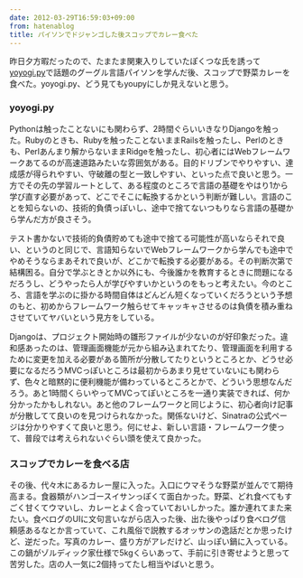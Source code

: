 ```yaml
---
date: 2012-03-29T16:59:03+09:00
from: hatenablog
title: パイソンでドジャンゴした後スコップでカレー食べた
---
```


<p>昨日夕方暇だったので、たまたま関東入りしていたぽくつな氏を誘って<a href="http://atnd.org/events/26327">yoyogi.py</a>で話題のグーグル言語パイソンを学んだ後、スコップで野菜カレーを食べた。yoyogi.py、どう見てもyoupyにしか見えないと思う。</p>

<div class="section">
    <h3>yoyogi.py</h3>
    <p>Pythonは触ったことないにも関わらず、2時間ぐらいいきなりDjangoを触った。Rubyのときも、Rubyを触ったことないままRailsを触ったし、Perlのときも、Perlあんまり解からないままRidgeを触ったし、初心者にはWebフレームワークあてるのが高速道路みたいな雰囲気がある。目的ドリブンでやりやすい、達成感が得られやすい、守破離の型と一致しやすい、といった点で良いと思う。一方でその先の学習ルートとして、ある程度のところで言語の基礎をやはり1から学び直す必要があって、どこでそこに転換するかという判断が難しい。言語のことを知らないの、技術的負債っぽいし、途中で捨てないつもりなら言語の基礎から学んだ方が良さそう。</p>
<p>テスト書かないで技術的負債貯めても途中で捨てる可能性が高いならそれで良い、というのと同じで、言語知らないでWebフレームワークから学んでも途中でやめそうならまあそれで良いが、どこかで転換する必要がある。その判断次第で結構困る。自分で学ぶときとか以外にも、今後誰かを教育するときに問題になるだろうし、どうやったら人が学びやすいかというのをもっと考えたい。今のところ、言語を学ぶのに掛かる時間自体はどんどん短くなっていくだろうという予想のもと、初めからフレームワーク触らせてキャッキャさせるのは負債を積み重ねさせていてヤバいという見方をしている。</p>
<p>Djangoは、プロジェクト開始時の雛形ファイルが少ないのが好印象だった。違和感あったのは、管理画面機能が元から組み込まれてたり、管理画面を利用するために変更を加える必要がある箇所が分散してたりというところとか、どうせ必要になるだろうMVCっぽいところは最初からあまり見せていないにも関わらず、色々と暗黙的に便利機能が備わっているところとかで、どういう思想なんだろう。あと1時間くらいやってMVCってぽいところを一通り実装できれば、何か分かったかもしれない。あと他のフレームワークと同じように、初心者向け記事が分散してて良いのを見つけられなかった。関係ないけど、Sinatraの公式ページは分かりやすくて良いと思う。何にせよ、新しい言語・フレームワーク使って、普段では考えられないぐらい頭を使えて良かった。</p>

</div>
<div class="section">
    <h3>スコップでカレーを食べる店</h3>
    <p>その後、代々木にあるカレー屋に入った。入口にウマそうな野菜が並んでて期待高まる。食器類がハンゴースイサンっぽくて面白かった。野菜、どれ食べてもすごく甘くてウマいし、カレーとよく合っていておいしかった。誰か連れてまた来たい。食べログのUIに文句言いながら店入った後、出た後やっぱり食べログ信頼感あるなとか言っていて、これ風俗で説教するオッサンの逸話だとか思ったけど、逆だった。写真のカレー、盛り方がアレだけど、山っぽい鍋に入っている。この鍋がゾルディック家仕様で5kgくらいあって、手前に引き寄せようと思って苦労した。店の人一気に2個持ってたし相当やばいと思う。</p>
<p><img src="http://dl.dropbox.com/u/5978869/image/20120329_164448.png" alt=""><br>
<img src="http://dl.dropbox.com/u/5978869/image/20120329_164539.png" alt=""><br>
<img src="http://dl.dropbox.com/u/5978869/image/20120329_164744.png" alt=""></p>

</div>
